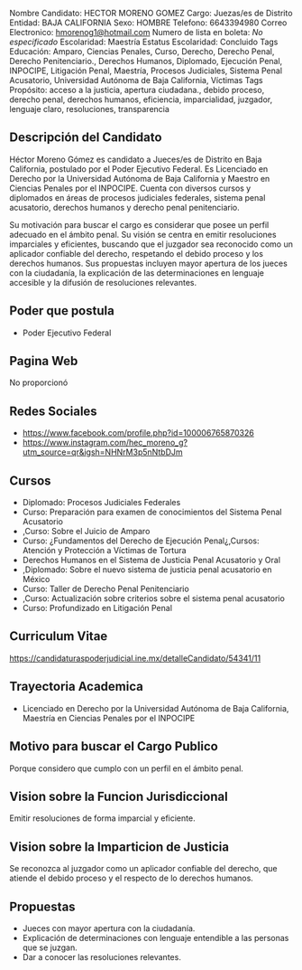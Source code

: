 Nombre Candidato: HECTOR MORENO GOMEZ
Cargo: Juezas/es de Distrito
Entidad: BAJA CALIFORNIA
Sexo: HOMBRE
Telefono: 6643394980
Correo Electronico: hmorenog1@hotmail.com
Numero de lista en boleta: *No especificado*
Escolaridad: Maestría
Estatus Escolaridad: Concluido
Tags Educación: Amparo, Ciencias Penales, Curso, Derecho, Derecho Penal, Derecho Penitenciario., Derechos Humanos, Diplomado, Ejecución Penal, INPOCIPE, Litigación Penal, Maestría, Procesos Judiciales, Sistema Penal Acusatorio, Universidad Autónoma de Baja California, Víctimas
Tags Propósito: acceso a la justicia, apertura ciudadana., debido proceso, derecho penal, derechos humanos, eficiencia, imparcialidad, juzgador, lenguaje claro, resoluciones, transparencia


## Descripción del Candidato 

Héctor Moreno Gómez es candidato a Jueces/es de Distrito en Baja California, postulado por el Poder Ejecutivo Federal. Es Licenciado en Derecho por la Universidad Autónoma de Baja California y Maestro en Ciencias Penales por el INPOCIPE. Cuenta con diversos cursos y diplomados en áreas de procesos judiciales federales, sistema penal acusatorio, derechos humanos y derecho penal penitenciario.

Su motivación para buscar el cargo es considerar que posee un perfil adecuado en el ámbito penal. Su visión se centra en emitir resoluciones imparciales y eficientes, buscando que el juzgador sea reconocido como un aplicador confiable del derecho, respetando el debido proceso y los derechos humanos. Sus propuestas incluyen mayor apertura de los jueces con la ciudadanía, la explicación de las determinaciones en lenguaje accesible y la difusión de resoluciones relevantes.


## Poder que postula

- Poder Ejecutivo Federal


## Pagina Web

No proporcionó


## Redes Sociales

- https://www.facebook.com/profile.php?id=100006765870326
- https://www.instagram.com/hec_moreno_g?utm_source=qr&igsh=NHNrM3p5nNtbDJm


## Cursos

- Diplomado: Procesos Judiciales Federales
- Curso: Preparación para examen de conocimientos del Sistema Penal Acusatorio
- ,Curso: Sobre el Juicio de Amparo
- Curso: ¿Fundamentos del Derecho de Ejecución Penal¿,Cursos: Atención y Protección a Víctimas de Tortura
- Derechos Humanos en el Sistema de Justicia Penal Acusatorio y Oral
- ,Diplomado: Sobre el nuevo sistema de justicia penal acusatorio en México
- Curso: Taller de Derecho Penal Penitenciario
- ,Curso: Actualización sobre criterios sobre el sistema penal acusatorio
- Curso: Profundizado en Litigación Penal


## Curriculum Vitae

https://candidaturaspoderjudicial.ine.mx/detalleCandidato/54341/11


## Trayectoria Academica

- Licenciado en Derecho por la Universidad Autónoma de Baja California, Maestría en Ciencias Penales por el INPOCIPE


## Motivo para buscar el Cargo Publico

Porque considero que cumplo con un perfil en el ámbito penal.


## Vision sobre la Funcion Jurisdiccional

Emitir resoluciones de forma imparcial y eficiente.


## Vision sobre la Imparticion de Justicia

Se reconozca al juzgador como un aplicador confiable del derecho, que atiende el debido proceso y el respecto de lo derechos humanos.


## Propuestas

- Jueces con mayor apertura con la ciudadanía.
- Explicación de determinaciones con lenguaje entendible a las personas que se juzgan.
- Dar a conocer las resoluciones relevantes.

